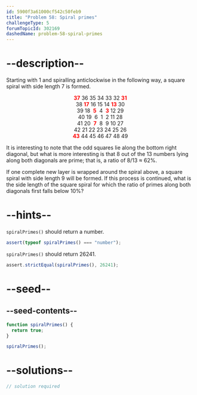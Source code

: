 ```yaml
---
id: 5900f3a61000cf542c50feb9
title: "Problem 58: Spiral primes"
challengeType: 5
forumTopicId: 302169
dashedName: problem-58-spiral-primes
---
```


# --description--

Starting with 1 and spiralling anticlockwise in the following way, a square spiral with side length 7 is formed.

<div style='text-align: center;'>
  <strong><span style='color: red;'>37</span></strong> 36 35 34 33 32 <strong><span style='color: red;'>31</span></strong><br>
  38 <strong><span style='color: red;'>17</span></strong> 16 15 14 <strong><span style='color: red;'>13</span></strong> 30<br>
  39 18  <strong><span style='color: red;'>5</span></strong>  4  <strong><span style='color: red;'>3</span></strong> 12 29<br>
  40 19  6  1  2 11 28<br>
  41 20  <strong><span style='color: red;'>7</span></strong>  8  9 10 27<br>
  42 21 22 23 24 25 26<br>
  <strong><span style='color: red;'>43</span></strong> 44 45 46 47 48 49<br>
</div>

It is interesting to note that the odd squares lie along the bottom right diagonal, but what is more interesting is that 8 out of the 13 numbers lying along both diagonals are prime; that is, a ratio of 8/13 ≈ 62%.

If one complete new layer is wrapped around the spiral above, a square spiral with side length 9 will be formed. If this process is continued, what is the side length of the square spiral for which the ratio of primes along both diagonals first falls below 10%?

# --hints--

`spiralPrimes()` should return a number.

```js
assert(typeof spiralPrimes() === "number");
```

`spiralPrimes()` should return 26241.

```js
assert.strictEqual(spiralPrimes(), 26241);
```

# --seed--

## --seed-contents--

```js
function spiralPrimes() {
  return true;
}

spiralPrimes();
```

# --solutions--

```js
// solution required
```
